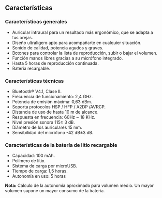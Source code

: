 ## Características

### Características generales

* Auricular intraural para un resultado más ergonómico, que se adapta a tus orejas.
* Diseño ultraligero apto para acompañarte en cualquier situación.
* Sonido de calidad, potencia agudos y graves.
* Botones para controlar la lista de reproducción, subir o bajar el volumen.
* Función manos libres gracias a su micrófono integrado.
* Hasta 5 horas de reproducción continuada.
* Batería recargable.

### Características técnicas

*	Bluetooth® V4.1, Clase II.
* Frecuencia de funcionamiento: 2,4 GHz.
* Potencia de emisión máxima: 0,63 dBm.
* Soporta protocolos HSP / HFP / A2DP /AVRCP.
*	Distancia de uso de hasta 10 m de alcance.
* Respuesta en frecuencia: 60Hz ~ 18 KHz.
* Nivel presión sonora 115± 3 dB.
* Diámetro de los auriculares 15 mm.
* Sensibilidad del micrófono -42 dB±3 dB.

### Características de la batería de litio recargable

*	Capacidad: 100 mAh.
* Polímero de litio.
*	Sistema de carga por microUSB.
*	Tiempo de carga: 1,5 horas.
*	Autonomía en uso: 5 horas

**Nota:**  Cálculo de la autonomía aproximado para volumen medio. Un mayor volumen supone un mayor consumo de la batería.  
